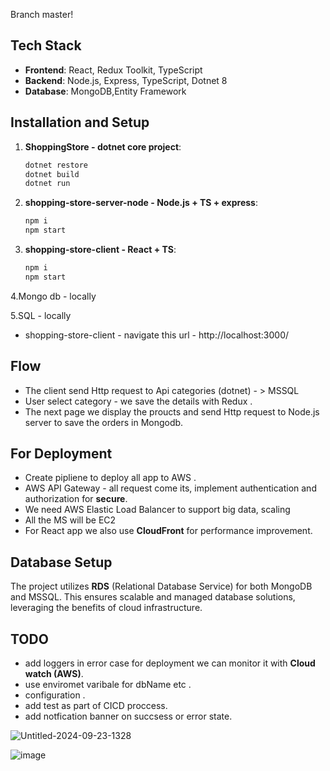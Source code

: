 Branch master!

## Tech Stack
- **Frontend**: React, Redux Toolkit, TypeScript
- **Backend**: Node.js, Express, TypeScript, Dotnet 8
- **Database**: MongoDB,Entity Framework


## Installation and Setup
   
1. **ShoppingStore - dotnet core project**:
   
   ```bash
   dotnet restore
   dotnet build
   dotnet run

2. **shopping-store-server-node - Node.js + TS + express**:
   
   ```bash
   npm i 
   npm start

3. **shopping-store-client - React + TS**:
   
   ```bash
   npm i 
   npm start
   
4.Mongo db - locally

5.SQL - locally

   
- shopping-store-client - navigate this url -  http://localhost:3000/
  
 ## Flow
- The client send Http request to Api categories (dotnet) - > MSSQL 
- User select category - we save the details with Redux .  
- The next page we display the proucts and send Http request to Node.js server to save the orders in Mongodb.

 ## For Deployment
- Create pipliene to deploy all app to AWS .
- AWS API Gateway - all request come its, implement authentication and authorization for **secure**.
- We need AWS Elastic Load Balancer to support big data, scaling
- All the MS will be EC2
- For React app we also use **CloudFront** for performance improvement.
 ## Database Setup
The project utilizes **RDS** (Relational Database Service) for both MongoDB and MSSQL. This ensures scalable and managed database solutions, leveraging the benefits of cloud infrastructure.

 ## TODO
- add loggers in error case for deployment we can monitor it with **Cloud watch (AWS)**.
- use enviromet varibale for dbName etc . 
- configuration .
- add test as part of CICD proccess.
- add notfication banner on succsess or error state.


![Untitled-2024-09-23-1328](https://github.com/user-attachments/assets/254ef67d-9480-4b03-91fd-dd8e4b39a59a)

![image](https://github.com/user-attachments/assets/29cd076c-cab8-4699-8d43-fe8869a0f2b9)



